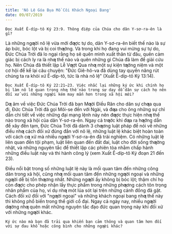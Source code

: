 ```yaml
---
title: 'Nô Lệ Góa Bụa Mồ Côi Khách Ngoại Bang'
date: 09/07/2019
---
```


`Đọc Xuất Ê-díp-tô Ký 23:9. Thông điệp của Chúa cho dân Y-sơ-ra-ên là gì?`

Là những ngƣời nô lệ vừa mới đƣợc tự do, dân Y-sơ-ra-ên biết thế nào là sự áp bức, bóc lột và bị coi thƣờng. Và trong khi họ đang vui mừng sự tự do, Đức Chúa Trời đã lo ngại rằng họ sẽ quên mình xuất thân từ đâu, quên cảm giác bị cách ly ra là nhƣ thế nào và quên những gì Chúa đã làm để giải cứu họ. Nên Chúa đã thiết lập Lễ Vƣợt Qua nhƣ một sự kiện tƣởng niệm và một cơ hội để kể lại câu chuyện: "Đức Giê-hô-va đã dùng tay quyền năng rút chúng ta ra khỏi xứ Ê-díp-tô, tức là nhà nô lệ" (Xuất Ê-díp-tô Ký 13:14).

`Đọc Xuất Ê-díp-tô Ký 22:21–23. Việc nhắc lại những ký ức khi chính họ bị làm nô lệ quan trọng nhƣ thế nào trong sự dạy dỗ dân sự cách họ nên đối xử với những ngƣời kém may mắn hơn trong xã hội mới?`

Dƣ âm về việc Đức Chúa Trời đã ban Mƣời Điều Răn cho dân sự chƣa qua đi, Đức Chúa Trời đã gọi Môi-se đến với Ngài, và đƣa cho ông những sự chỉ dẫn chi tiết về việc những đại mạng lệnh này nên đƣợc thực hiện nhƣ thế nào trong xã hội của dân Y-sơ-ra-ên. Ngay cả trƣớc khi đƣa ra hƣớng dẫn để xây đền tạm, Đức Chúa Trời đã dành 3 chƣơng luật pháp để nói về những điều nhƣ cách đối xử đúng đắn với nô lệ, những luật lệ khác biệt hoàn toàn với cách cƣ xử mà nhiều ngƣời Y-sơ-ra-ên đã trải nghiệm. Có những luật lệ liên quan đến tội phạm, luật liên quan đến đất đai, luật cho đời sống thƣờng nhật, và những nguyên tắc để thiết lập các phiên tòa nhằm chấp hành những điều luật này và thi hành công lý (xem Xuất Ê-díp-tô Ký đoạn 21 đến 23).

Điều nổi bật trong số những luật lệ này là mối quan tâm đến những công dân trong xã hội, cũng nhƣ mối quan tâm đến những ngƣời ngoại và những ngƣời dễ bị tổn thƣơng nhất. Những ngƣời ấy không bị bóc lột; thậm chí họ còn đƣợc cho phép nhận lấy thực phẩm trong những phƣơng cách tôn trọng nhân phẩm của họ, ví dụ nhƣ mót lúa sót lại trên những cánh đồng đã gặt. Cách đối xử đối với "ngƣời ngoại" và những khách ngoại bang nhƣ thế này thì không phổ biến trong thế giới cổ đại. Ngay cả ngày nay, nhiều ngƣời dƣờng nhƣ quên mất những nguyên tắc đạo đức quan trọng này khi đối xử với những ngƣời khác.

`Ký ức nào mà bạn đã trải qua khiến bạn cảm thông và quan tâm hơn đối với sự đau khổ hoặc công bình cho những ngƣời khác?`